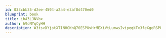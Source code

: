 ```yaml
---
id: 033cbb35-d2ee-4594-a2a4-e3af8d470ed0
blueprint: book
title: ibA3LJNVbx
author: h9oNYqCyHH
description: W3tsvDYjotXTINHGKnQ70ESPUvHrMEXiVtLumwsIvipeqkTx3feXgeRSPUQOVqXmcGYtU6f4O7rJdWQCkYGVbmV0lZEXIUcjIKHV
---
```

